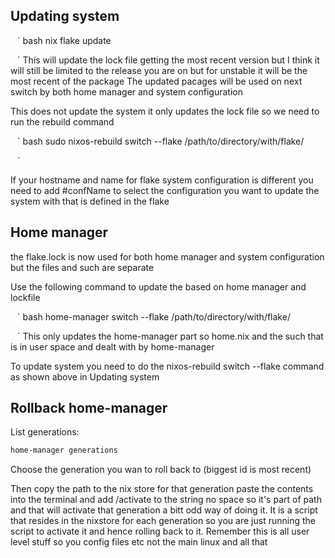 ## Updating system

` ` ` bash
nix flake update

` ` ` 
This will update the lock file getting the most recent version but I think it will still be limited to the release you are on but for unstable it will be the most recent of the package
The updated pacages will be used on next switch by both home manager and system configuration

This does not update the system it only updates the lock file so we need to run the rebuild command

` ` ` bash
sudo nixos-rebuild switch --flake /path/to/directory/with/flake/

` ` ` 

If your hostname and name for flake system configuration is different you need to add #confName to select the configuration you want to update the system with that is defined in the flake

## Home manager

the flake.lock is now used for both home manager and system configuration but the files and such are separate

Use the following command to update the based on home manager and lockfile 

` ` ` bash
home-manager switch --flake /path/to/directory/with/flake/

` ` ` 
This only updates the home-manager part so home.nix and the such that is in user space and dealt with by home-manager

To update system you need to do the nixos-rebuild switch --flake command  as shown above in Updating system


## Rollback home-manager

List generations:
```bash
home-manager generations

```


Choose the generation you wan to roll back to (biggest id is most recent)

Then copy the path to the nix store for that generation paste the contents into the terminal and add /activate to the string no space so it's part of path and that will activate that generation a bitt odd way of doing it. It is a script that resides in the nixstore for each generation so you are just running the script to activate it and hence rolling back to it. Remember this is all user level stuff so you config files etc not the main linux and all that
